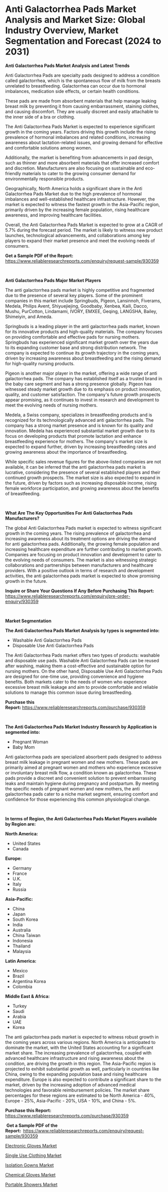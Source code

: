 <p><h1>Anti Galactorrhea Pads Market Analysis and Market Size: Global Industry Overview, Market Segmentation and Forecast (2024 to 2031)</h1></p><p><strong>Anti Galactorrhea Pads Market Analysis and Latest Trends</strong></p>
<p><p>Anti Galactorrhea Pads are specialty pads designed to address a condition called galactorrhea, which is the spontaneous flow of milk from the breasts unrelated to breastfeeding. Galactorrhea can occur due to hormonal imbalances, medication side effects, or certain health conditions.</p><p>These pads are made from absorbent materials that help manage leaking breast milk by preventing it from causing embarrassment, staining clothes, and causing discomfort. They are usually discreet and easily attachable to the inner side of a bra or clothing.</p><p>The Anti Galactorrhea Pads Market is expected to experience significant growth in the coming years. Factors driving this growth include the rising prevalence of hormonal imbalances and related conditions, increasing awareness about lactation-related issues, and growing demand for effective and comfortable solutions among women.</p><p>Additionally, the market is benefiting from advancements in pad design, such as thinner and more absorbent materials that offer increased comfort and discretion. Manufacturers are also focusing on sustainable and eco-friendly materials to cater to the growing consumer demand for environmentally responsible products.</p><p>Geographically, North America holds a significant share in the Anti Galactorrhea Pads Market due to the high prevalence of hormonal imbalances and well-established healthcare infrastructure. However, the market is expected to witness the fastest growth in the Asia-Pacific region, primarily driven by the increasing female population, rising healthcare awareness, and improving healthcare facilities.</p><p>Overall, the Anti Galactorrhea Pads Market is expected to grow at a CAGR of 5.7% during the forecast period. The market is likely to witness new product launches, technological advancements, and collaborations among key players to expand their market presence and meet the evolving needs of consumers.</p></p>
<p><strong>Get a Sample PDF of the Report:&nbsp;</strong> <a href="https://www.reliableresearchreports.com/enquiry/request-sample/930359">https://www.reliableresearchreports.com/enquiry/request-sample/930359</a></p>
<p>&nbsp;</p>
<p><strong>Anti Galactorrhea Pads Major Market Players</strong></p>
<p><p>The anti galactorrhea pads market is highly competitive and fragmented due to the presence of several key players. Some of the prominent companies in this market include Springbuds, Pigeon, Lansinnoh, Fiverams, Medela, Philips Avent, Shiyuejiejing, Goodbaby, Xenbea, Kaili, Dacco, Mushu, PurCotton, Lindamami, IVORY, EMXEE, Geqing, LANGSHA, Bailey, Shimeiyin, and Ameda. </p><p>Springbuds is a leading player in the anti galactorrhea pads market, known for its innovative products and high-quality materials. The company focuses on providing comfortable and effective pads for nursing mothers. Springbuds has experienced significant market growth over the years due to its expanding customer base and strong distribution network. The company is expected to continue its growth trajectory in the coming years, driven by increasing awareness about breastfeeding and the rising demand for high-quality nursing products.</p><p>Pigeon is another major player in the market, offering a wide range of anti galactorrhea pads. The company has established itself as a trusted brand in the baby care segment and has a strong presence globally. Pigeon has witnessed steady market growth due to its emphasis on product innovation, quality, and customer satisfaction. The company's future growth prospects appear promising, as it continues to invest in research and development to meet the evolving needs of nursing mothers.</p><p>Medela, a Swiss company, specializes in breastfeeding products and is recognized for its technologically advanced anti galactorrhea pads. The company has a strong market presence and is known for its quality and innovation. Medela has experienced substantial market growth due to its focus on developing products that promote lactation and enhance breastfeeding experience for mothers. The company's market size is expected to expand further, driven by increasing breastfeeding rates and growing awareness about the importance of breastfeeding.</p><p>While specific sales revenue figures for the above-listed companies are not available, it can be inferred that the anti galactorrhea pads market is lucrative, considering the presence of several established players and their continued growth prospects. The market size is also expected to expand in the future, driven by factors such as increasing disposable income, rising female workforce participation, and growing awareness about the benefits of breastfeeding.</p></p>
<p>&nbsp;</p>
<p><strong>What Are The Key Opportunities For Anti Galactorrhea Pads Manufacturers?</strong></p>
<p><p>The global Anti Galactorrhea Pads market is expected to witness significant growth in the coming years. The rising prevalence of galactorrhea and increasing awareness about its treatment options are driving the demand for anti galactorrhea pads. Additionally, the growing female population and increasing healthcare expenditure are further contributing to market growth. Companies are focusing on product innovation and development to cater to the evolving needs of consumers. The market is also witnessing strategic collaborations and partnerships between manufacturers and healthcare providers. With a positive outlook in terms of research and development activities, the anti galactorrhea pads market is expected to show promising growth in the future.</p></p>
<p><strong>Inquire or Share Your Questions If Any Before Purchasing This Report:</strong> <a href="https://www.reliableresearchreports.com/enquiry/pre-order-enquiry/930359">https://www.reliableresearchreports.com/enquiry/pre-order-enquiry/930359</a></p>
<p>&nbsp;</p>
<p><strong>Market Segmentation</strong></p>
<p><strong>The Anti Galactorrhea Pads Market Analysis by types is segmented into:</strong></p>
<p><ul><li>Washable Anti Galactorrhea Pads</li><li>Disposable Use Anti Galactorrhea Pads</li></ul></p>
<p><p>The Anti Galactorrhea Pads market offers two types of products: washable and disposable use pads. Washable Anti Galactorrhea Pads can be reused after washing, making them a cost-effective and sustainable option for nursing mothers. On the other hand, Disposable Use Anti Galactorrhea Pads are designed for one-time use, providing convenience and hygiene benefits. Both markets cater to the needs of women who experience excessive breast milk leakage and aim to provide comfortable and reliable solutions to manage this common issue during breastfeeding.</p></p>
<p><strong>Purchase this Report:&nbsp;</strong><a href="https://www.reliableresearchreports.com/purchase/930359">https://www.reliableresearchreports.com/purchase/930359</a></p>
<p>&nbsp;</p>
<p><strong>The Anti Galactorrhea Pads Market Industry Research by Application is segmented into:</strong></p>
<p><ul><li>Pregnant Woman</li><li>Baby Mom</li></ul></p>
<p><p>Anti galactorrhea pads are specialized absorbent pads designed to address breast milk leakage in pregnant women and new mothers. These pads are primarily aimed at pregnant women and mothers who experience excessive or involuntary breast milk flow, a condition known as galactorrhea. These pads provide a discreet and convenient solution to prevent embarrassing leaks and maintain hygiene during pregnancy and postpartum. By meeting the specific needs of pregnant women and new mothers, the anti galactorrhea pads cater to a niche market segment, ensuring comfort and confidence for those experiencing this common physiological change.</p></p>
<p>&nbsp;</p>
<p><strong>In terms of Region, the Anti Galactorrhea Pads Market Players available by Region are:</strong></p>
<p>
    <p> <strong> North America: </strong>
        <ul>
            <li>United States</li>
            <li>Canada</li>
        </ul>
        </p> 
    <p> <strong> Europe: </strong>
        <ul>
            <li>Germany</li>
            <li>France</li>
            <li>U.K.</li>
            <li>Italy</li>
            <li>Russia</li>
        </ul>
        </p> 
    <p> <strong> Asia-Pacific: </strong>
        <ul>
            <li>China</li>
            <li>Japan</li>
            <li>South Korea</li>
            <li>India</li>
            <li>Australia</li>
            <li>China Taiwan</li>
            <li>Indonesia</li>
            <li>Thailand</li>
            <li>Malaysia</li>
        </ul>
        </p> 
    <p> <strong> Latin America: </strong>
        <ul>
            <li>Mexico</li>
            <li>Brazil</li>
            <li>Argentina Korea</li>
            <li>Colombia</li>
        </ul>
        </p> 
    <p> <strong> Middle East & Africa: </strong>
        <ul>
            <li>Turkey</li>
            <li>Saudi</li>
            <li>Arabia</li>
            <li>UAE</li>
            <li>Korea</li>
        </ul>
    </p>
    </p>
<p><p>The anti galactorrhea pads market is expected to witness robust growth in the coming years across various regions. North America is anticipated to dominate the market, with the United States accounting for a significant market share. The increasing prevalence of galactorrhea, coupled with advanced healthcare infrastructure and rising awareness about the condition, are driving the growth in this region. The Asia-Pacific region is projected to exhibit substantial growth as well, particularly in countries like China, owing to the expanding population base and rising healthcare expenditure. Europe is also expected to contribute a significant share to the market, driven by the increasing adoption of advanced medical technologies and favorable reimbursement policies. The market share percentages for these regions are estimated to be North America - 40%, Europe - 25%, Asia-Pacific - 20%, USA - 10%, and China - 5%.</p></p>
<p><strong>Purchase this Report: </strong><a href="https://www.reliableresearchreports.com/purchase/930359">https://www.reliableresearchreports.com/purchase/930359</a></p>
<p>&nbsp;<strong>Get a Sample PDF of the Report:&nbsp;&nbsp;</strong><a href="https://www.reliableresearchreports.com/enquiry/request-sample/930359">https://www.reliableresearchreports.com/enquiry/request-sample/930359</a></p>
<p><strong></strong></p>
<p><p><a href="https://medium.com/@rossiepagac2023/electronic-gloves-market-trends-and-market-analysis-forecasted-for-period-2024-2031-a8a7c14425a8">Electronic Gloves Market</a></p><p><a href="https://medium.com/@rossiepagac2023/single-use-clothing-market-the-key-to-successful-business-strategy-forecast-till-2031-bc1c5b2a177b">Single Use Clothing Market</a></p><p><a href="https://medium.com/@rossiepagac2023/isolation-gowns-market-analysis-its-cagr-market-segmentation-and-global-industry-overview-42467254c299">Isolation Gowns Market</a></p><p><a href="https://medium.com/@rossiepagac2023/chemical-gloves-market-size-reveals-the-best-marketing-channels-in-global-industry-a93ffb4fcbd6">Chemical Gloves Market</a></p><p><a href="https://medium.com/@rossiepagac2023/decoding-portable-showers-market-metrics-market-share-trends-and-growth-patterns-1d3da018473f">Portable Showers Market</a></p></p>
